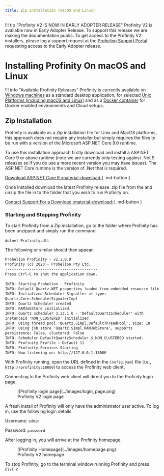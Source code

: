 ```yaml
---
title: Zip Installation (macOS and Linux)
---
```


!!! tip "Profinity V2 IS NOW IN EARLY ADOPTER RELEASE"
    Profinity V2 is available now in Early Adopter Release.  To support this release we are making the documentation public.  To get access to the Profinity V2 installers, please log a support request at the [Prohelion Support Portal](https://prohelion.atlassian.net/servicedesk/customer/portals) requesting access to the Early Adopter release.

# Installing Profinity On macOS and Linux

!!! info "Available Profinity Releases"
    Profinity is currently available on [Windows machines](./Windows_Installation.md) as a standard desktop application, for selected [Unix Platforms (including macOS and Linux)](./Zip_Installation.md) and as a [Docker container](./Docker_Installation.md) for Docker enabled environments and Cloud setups.

## Zip Installation

Profinity is available as a Zip installation file for Unix and MacOS platforms, this approach does not require any installer but simply requires the files to be run with a version of the Microsoft ASP.NET Core 9.0 runtime.

To use this installation approach firstly download and install a ASP.NET Core 9 or above runtime (note we are currently only testing against .Net 9 releases so if you do use a more recent version you may have issues).  The ASP.NET Core runtime is the version of .Net that is required.

[Download ASP.NET Core 9 :material-download:](https://dotnet.microsoft.com/en-us/download/dotnet/9.0){ .md-button }

Once installed download the latest Profinity release .zip file from the  and unzip the file in to the folder that you wish to run Profinity on.

[Contact Support For a Download :material-download:](https://prohelion.atlassian.net/servicedesk/customer/portals){ .md-button }

### Starting and Stopping Profinity

To start Profinity from a Zip installation, go to the folder where Profinity has been unzipped and simply run the command

`dotnet Profinity.dll`

The following or similar should then appear.

```
Prohelion Profinity - v2.1.0.0
Profinity (c) 2023 - Prohelion Pty Ltd.
------------------------------------------
Press Ctrl-C to shut the application down.

INFO: Starting Prohelion - Profinity
INFO: Default Quartz.NET properties loaded from embedded resource file
INFO: Initialized Scheduler Signaller of type: Quartz.Core.SchedulerSignalerImpl
INFO: Quartz Scheduler created
INFO: RAMJobStore initialized.
INFO: Quartz Scheduler 3.13.1.0 - 'DefaultQuartzScheduler' with instanceId 'NON_CLUSTERED' initialized
INFO: Using thread pool 'Quartz.Simpl.DefaultThreadPool', size: 10
INFO: Using job store 'Quartz.Simpl.RAMJobStore', supports persistence: False, clustered: False
INFO: Scheduler DefaultQuartzScheduler_$_NON_CLUSTERED started.
INFO: Profinity Profile : Default 11
INFO: Profinity Services Starting
INFO: Now listening on: http://127.0.0.1:18080
```

With Profinity running, open the URL defined in the `Config.yaml` file (i.e., `http://profinity:18080`) to access the Profinity web client. 

Connecting to the Profinity web client will direct you to the Profinity login page. 

<figure markdown>
![Profinity login page](../images/login_page.png)
<figcaption>Profinity V2 login page</figcaption>
</figure>

A fresh install of Profinity will only have the administrator user active. To log in, use the following login details.

Username: `admin`

Password: `password`

After logging in, you will arrive at the Profinity homepage.

<figure markdown>
![Profinity Homepage](../images/homepage.png)
<figcaption>Profinity V2 homepage</figcaption>
</figure>

To stop Profinity, go to the terminal window running Profinity and press `Ctrl-C`